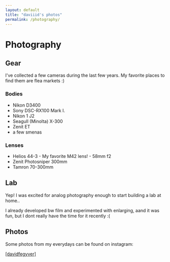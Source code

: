 ```yaml
---
layout: default
title: "daviiid's photos"
permalink: /photography/
---
```

# Photography 

## Gear 

I've collected a few cameras during the last few years. My favorite places to find them are flea markets :) 

### Bodies
* Nikon D3400 
* Sony DSC-RX100 Mark I. 
* Nikon 1 J2 
* Seagull (Minolta) X-300
* Zenit ET 
* a few smenas

### Lenses
* Helios 44-3 - My favorite M42 lens! - 58mm f2
* Zenit Photosniper 300mm
* Tamron 70-300mm 



## Lab 
Yep! I was excited for analog photography enough to start building a lab at home..

I already developed bw film and experimented with enlarging, aand it was fun, but I dont really have the time for it recently :( 
    
## Photos 

Some photos from my everydays can be found on instagram: 

[\[davidfegyver\]](https://instagram.com/davidfegyver)